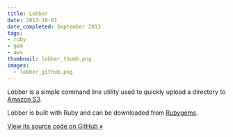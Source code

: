```yaml
---
title: Lobber
date: 2013-10-01
date_completed: September 2013
tags:
- ruby
- gem
- aws
thumbnail: lobber_thumb.png
images:
  - lobber_github.png
---
```


Lobber is a simple command line utility used to quickly upload a directory to [Amazon S3](http://aws.amazon.com/s3/).

Lobber is built with Ruby and can be downloaded from [Rubygems](http://rubygems.org/gems/lobber).

[View its source code on GitHub &raquo;](http://github.com/mdb/lobber)
